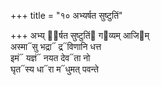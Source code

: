 +++
title = "१० अभ्यर्षत सुष्टुतिं"

+++
अभ्य् अ᳡र्षत सुष्टुतिं᳓ ग᳓व्यम् आजि᳓म्  
अस्मा᳓सु भद्रा᳓ द्र᳓विणानि धत्त  
इमं᳓ यज्ञं᳓ नयत देव᳓ता नो  
घृत᳓स्य धा᳓रा म᳓धुमत् पवन्ते
